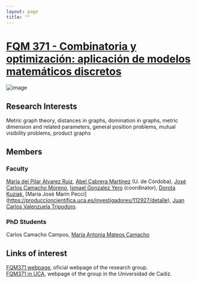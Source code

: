 ```yaml
---
layout: page
title: ""
---
```


# [FQM 371 - Combinatoria y optimización: aplicación de modelos matemáticos discretos](https://fqm371.uca.es/)

![image](/directory-groups/fqm-371.jpg)


## Research Interests

Metric graph theory, distances in graphs, domination in graphs, metric dimension and related parameters, general position problems, mutual visibility problems, product graphs

## Members

### Faculty
[María del Pilar Alvarez Ruiz](https://produccioncientifica.uca.es/investigadores/120102/detalle), [Abel Cabrera Martínez](https://www.uco.es/dptos/matematicas/index.php/en/personal-2/personal-docente-e-investigador/matematica-aplicada/42)  (U. de Córdoba), [José Carlos Camacho Moreno](https://produccioncientifica.uca.es/investigadores/112234/detalle), [Ismael Gonzalez Yero](https://d101.uca.es/pags-personales-ismael-gonzalez-index_html/) (coordinator), [Dorota Kuziak](https://produccioncientifica.uca.es/investigadores/112811/detalle), [María José Marín Pecci] (https://produccioncientifica.uca.es/investigadores/112927/detalle), [Juan Carlos Valenzuela Tripodoro](https://produccioncientifica.uca.es/investigadores/113566/detalle).


### PhD Students

Carlos Camacho Campos, [María Antonia Mateos Camacho](https://produccioncientifica.uca.es/investigadores/351739/detalle)


## Links of interest

[FQM371 webpage](https://fqm371.uca.es/), oficial webpage of the research group. <br />
[FQM371 in UCA](https://produccioncientifica.uca.es/grupos/7791/detalle), webpage of the group in the Universidad de Cadiz. <br />
